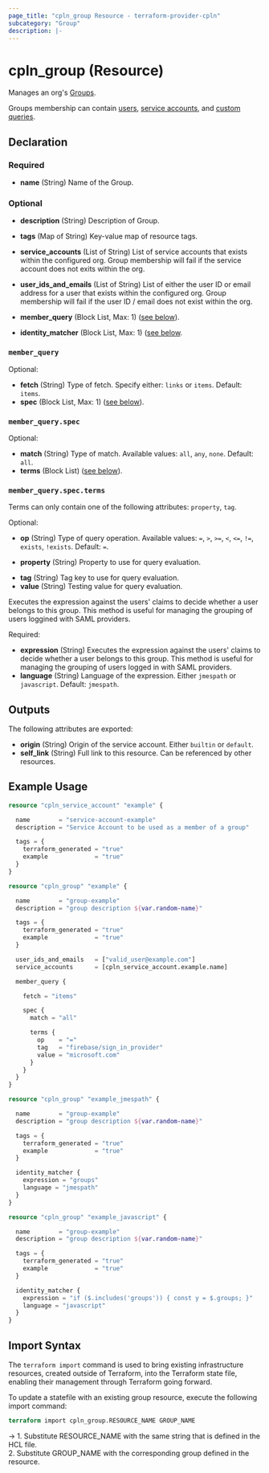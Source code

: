 ```yaml
---
page_title: "cpln_group Resource - terraform-provider-cpln"
subcategory: "Group"
description: |-
---
```


# cpln_group (Resource)

Manages an org's [Groups](https://docs.controlplane.com/reference/group).

Groups membership can contain [users](https://docs.controlplane.com/reference/user), [service accounts](https://docs.controlplane.com/reference/serviceaccount), and [custom queries](https://docs.controlplane.com/reference/group#query).

## Declaration

### Required

- **name** (String) Name of the Group.

### Optional

- **description** (String) Description of Group.
- **tags** (Map of String) Key-value map of resource tags.
- **service_accounts** (List of String) List of service accounts that exists within the configured org. Group membership will fail if the service account does not exits within the org.
- **user_ids_and_emails** (List of String) List of either the user ID or email address for a user that exists within the configured org. Group membership will fail if the user ID / email does not exist within the org.

- **member_query** (Block List, Max: 1) ([see below](#nestedblock--member_query)).
- **identity_matcher** (Block List, Max: 1) ([see below](#nestedblock--identity_matcher).

<a id="nestedblock--member_query"></a>

### `member_query`

Optional:

- **fetch** (String) Type of fetch. Specify either: `links` or `items`. Default: `items`.
- **spec** (Block List, Max: 1) ([see below](#nestedblock--member_query--spec)).

<a id="nestedblock--member_query--spec"></a>

### `member_query.spec`

Optional:

- **match** (String) Type of match. Available values: `all`, `any`, `none`. Default: `all`.
- **terms** (Block List) ([see below](#nestedblock--member_query--spec--terms)).

<a id="nestedblock--member_query--spec--terms"></a>

### `member_query.spec.terms`

<!-- Terms can only contain one of the following attributes: `property`, `rel`, `tag`. -->

Terms can only contain one of the following attributes: `property`, `tag`.

Optional:

- **op** (String) Type of query operation. Available values: `=`, `>`, `>=`, `<`, `<=`, `!=`, `exists`, `!exists`. Default: `=`.

- **property** (String) Property to use for query evaluation.
<!-- - **rel** (String) Rel to use use for query evaluation. -->
- **tag** (String) Tag key to use for query evaluation.
- **value** (String) Testing value for query evaluation.

<a id="nestedblock--identity_matcher"></a>

Executes the expression against the users' claims to decide whether a user belongs to this group.
This method is useful for managing the grouping of users loggined with SAML providers.

Required:

- **expression** (String) Executes the expression against the users' claims to decide whether a user belongs to this group. This method is useful for managing the grouping of users logged in with SAML providers.
- **language** (String) Language of the expression. Either `jmespath` or `javascript`. Default: `jmespath`.

## Outputs

The following attributes are exported:

- **origin** (String) Origin of the service account. Either `builtin` or `default`.
- **self_link** (String) Full link to this resource. Can be referenced by other resources.

## Example Usage

```terraform
resource "cpln_service_account" "example" {

  name        = "service-account-example"
  description = "Service Account to be used as a member of a group"

  tags = {
    terraform_generated = "true"
    example             = "true"
  }
}

resource "cpln_group" "example" {

  name        = "group-example"
  description = "group description ${var.random-name}"

  tags = {
    terraform_generated = "true"
    example             = "true"
  }

  user_ids_and_emails   = ["valid_user@example.com"]
  service_accounts      = [cpln_service_account.example.name]

  member_query {

    fetch = "items"

    spec {
      match = "all"

      terms {
        op    = "="
        tag   = "firebase/sign_in_provider"
        value = "microsoft.com"
      }
    }
  }
}

resource "cpln_group" "example_jmespath" {

  name        = "group-example"
  description = "group description ${var.random-name}"

  tags = {
    terraform_generated = "true"
    example             = "true"
  }

  identity_matcher {
    expression = "groups"
    language = "jmespath"
  }
}

resource "cpln_group" "example_javascript" {

  name        = "group-example"
  description = "group description ${var.random-name}"

  tags = {
    terraform_generated = "true"
    example             = "true"
  }

  identity_matcher {
    expression = "if ($.includes('groups')) { const y = $.groups; }"
    language = "javascript"
  }
}
```

## Import Syntax

The `terraform import` command is used to bring existing infrastructure resources, created outside of Terraform, into the Terraform state file, enabling their management through Terraform going forward.

To update a statefile with an existing group resource, execute the following import command:

```terraform
terraform import cpln_group.RESOURCE_NAME GROUP_NAME
```

-> 1. Substitute RESOURCE_NAME with the same string that is defined in the HCL file.<br/>2. Substitute GROUP_NAME with the corresponding group defined in the resource.
